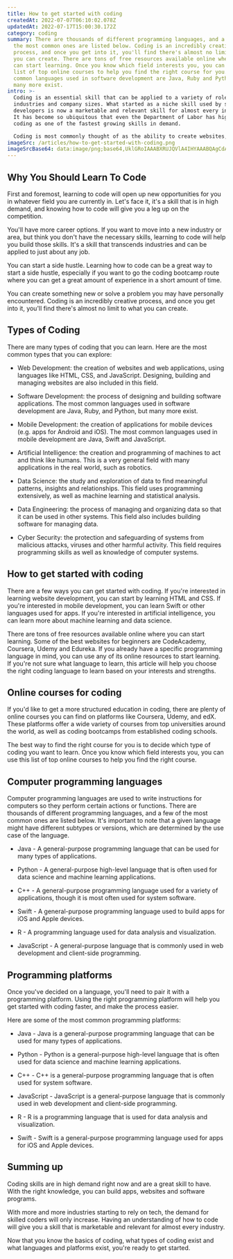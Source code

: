 ```yaml
---
title: How to get started with coding
createdAt: 2022-07-07T06:10:02.078Z
updatedAt: 2022-07-17T15:00:30.172Z
category: coding
summary: There are thousands of different programming languages, and a few of
  the most common ones are listed below. Coding is an incredibly creative
  process, and once you get into it, you'll find there's almost no limit to what
  you can create. There are tons of free resources available online where you
  can start learning. Once you know which field interests you, you can use this
  list of top online courses to help you find the right course for you. The most
  common languages used in software development are Java, Ruby and Python, but
  many more exist.
intro: >-
  Coding is an essential skill that can be applied to a variety of roles,
  industries and company sizes. What started as a niche skill used by software
  developers is now a marketable and relevant skill for almost every industry.
  It has become so ubiquitous that even the Department of Labor has highlighted
  coding as one of the fastest growing skills in demand. 

  Coding is most commonly thought of as the ability to create websites, apps and software. However, there are actually many different types of coding. Computer programming (or coding) involves writing instructions for computers so they perform certain actions or functions. The type of coding you choose to learn may have different applications depending on your interests, career trajectory and personal strengths. Read on to learn more about the various types of coding, as well
imageSrc: /articles/how-to-get-started-with-coding.png
imageSrcBase64: data:image/png;base64,UklGRoIAAABXRUJQVlA4IHYAAABQAgCdASoKAAoAAUAmJbACdLoAA2Fx5dpXNvoA/vxYr/0wXJn1X5OP5ZqBobAqYiwixxOT5B9fH45fWv0NJ3q1NVlsgW/0ecONRl0+Q5J0mazLZc5woSooQBqpajWD1xsvv/+JBXRN3Ultp3/ipeze5coYN/QA
---
```


## Why You Should Learn To Code

First and foremost, learning to code will open up new opportunities for you in whatever field you are currently in. Let's face it, it's a skill that is in high demand, and knowing how to code will give you a leg up on the competition.

You'll have more career options. If you want to move into a new industry or area, but think you don't have the necessary skills, learning to code will help you build those skills. It's a skill that transcends industries and can be applied to just about any job.

You can start a side hustle. Learning how to code can be a great way to start a side hustle, especially if you want to go the coding bootcamp route where you can get a great amount of experience in a short amount of time.

You can create something new or solve a problem you may have personally encountered. Coding is an incredibly creative process, and once you get into it, you'll find there's almost no limit to what you can create.

## Types of Coding

There are many types of coding that you can learn. Here are the most common types that you can explore:

- Web Development: the creation of websites and web applications, using languages like HTML, CSS, and JavaScript. Designing, building and managing websites are also included in this field.

- Software Development: the process of designing and building software applications. The most common languages used in software development are Java, Ruby, and Python, but many more exist.

- Mobile Development: the creation of applications for mobile devices (e.g. apps for Android and iOS). The most common languages used in mobile development are Java, Swift and JavaScript.

- Artificial Intelligence: the creation and programming of machines to act and think like humans. This is a very general field with many applications in the real world, such as robotics.

- Data Science: the study and exploration of data to find meaningful patterns, insights and relationships. This field uses programming extensively, as well as machine learning and statistical analysis.

- Data Engineering: the process of managing and organizing data so that it can be used in other systems. This field also includes building software for managing data.

- Cyber Security: the protection and safeguarding of systems from malicious attacks, viruses and other harmful activity. This field requires programming skills as well as knowledge of computer systems.

## How to get started with coding

There are a few ways you can get started with coding. If you're interested in learning website development, you can start by learning HTML and CSS. If you're interested in mobile development, you can learn Swift or other languages used for apps. If you're interested in artificial intelligence, you can learn more about machine learning and data science.

There are tons of free resources available online where you can start learning. Some of the best websites for beginners are CodeAcademy, Coursera, Udemy and Edureka. If you already have a specific programming language in mind, you can use any of its online resources to start learning. If you're not sure what language to learn, this article will help you choose the right coding language to learn based on your interests and strengths.

## Online courses for coding

If you'd like to get a more structured education in coding, there are plenty of online courses you can find on platforms like Coursera, Udemy, and edX. These platforms offer a wide variety of courses from top universities around the world, as well as coding bootcamps from established coding schools.

The best way to find the right course for you is to decide which type of coding you want to learn. Once you know which field interests you, you can use this list of top online courses to help you find the right course.

## Computer programming languages

Computer programming languages are used to write instructions for computers so they perform certain actions or functions. There are thousands of different programming languages, and a few of the most common ones are listed below. It's important to note that a given language might have different subtypes or versions, which are determined by the use case of the language.

- Java - A general-purpose programming language that can be used for many types of applications.

- Python - A general-purpose high-level language that is often used for data science and machine learning applications.

- C++ - A general-purpose programming language used for a variety of applications, though it is most often used for system software.

- Swift - A general-purpose programming language used to build apps for iOS and Apple devices.

- R - A programming language used for data analysis and visualization.

- JavaScript - A general-purpose language that is commonly used in web development and client-side programming.

## Programming platforms

Once you've decided on a language, you'll need to pair it with a programming platform. Using the right programming platform will help you get started with coding faster, and make the process easier.

Here are some of the most common programming platforms:

- Java - Java is a general-purpose programming language that can be used for many types of applications.

- Python - Python is a general-purpose high-level language that is often used for data science and machine learning applications.

- C++ - C++ is a general-purpose programming language that is often used for system software.

- JavaScript - JavaScript is a general-purpose language that is commonly used in web development and client-side programming.

- R - R is a programming language that is used for data analysis and visualization.

- Swift - Swift is a general-purpose programming language used for apps for iOS and Apple devices.

## Summing up

Coding skills are in high demand right now and are a great skill to have. With the right knowledge, you can build apps, websites and software programs.

With more and more industries starting to rely on tech, the demand for skilled coders will only increase. Having an understanding of how to code will give you a skill that is marketable and relevant for almost every industry.

Now that you know the basics of coding, what types of coding exist and what languages and platforms exist, you're ready to get started.
